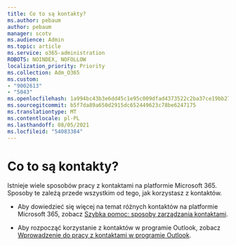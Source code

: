 ```yaml
---
title: Co to są kontakty?
ms.author: pebaum
author: pebaum
manager: scotv
ms.audience: Admin
ms.topic: article
ms.service: o365-administration
ROBOTS: NOINDEX, NOFOLLOW
localization_priority: Priority
ms.collection: Adm_O365
ms.custom:
- "9002613"
- "5043"
ms.openlocfilehash: 1a994bc43b3e6dd45c1e95c009dfad4373522c2ba37ce19bb270922e155c85b5
ms.sourcegitcommit: b5f7da89a650d2915dc652449623c78be6247175
ms.translationtype: MT
ms.contentlocale: pl-PL
ms.lasthandoff: 08/05/2021
ms.locfileid: "54083384"
---
```

# <a name="what-are-contacts"></a>Co to są kontakty?

Istnieje wiele sposobów pracy z kontaktami na platformie Microsoft 365. Sposoby te zależą przede wszystkim od tego, jak korzystasz z kontaktów.

- Aby dowiedzieć się więcej na temat różnych kontaktów na platformie Microsoft 365, zobacz [Szybka pomoc: sposoby zarządzania kontaktami](https://docs.microsoft.com/microsoft-365/admin/misc/ways-to-manage-contacts?view=o365-worldwide).

- Aby rozpocząć korzystanie z kontaktów w programie Outlook, zobacz [Wprowadzenie do pracy z kontaktami w programie Outlook](https://support.office.com/article/using-contacts-people-in-outlook-on-the-web-1e3438c7-26b2-420c-87de-3cea9d31b5cb?WT.mc_id=365AdminCSH&ui=en-US&rs=en-US&ad=US).

